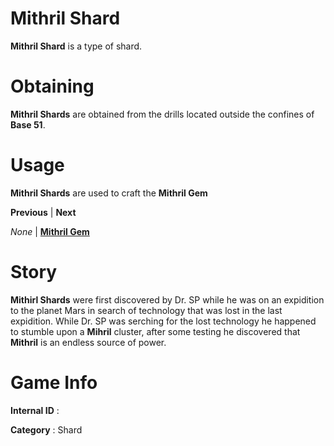 # Mithril Shard

**Mithril Shard** is a type of shard.

# Obtaining

**Mithril Shards** are obtained from the drills located outside the confines of **Base 51**.

# Usage

**Mithril Shards** are used to craft the **Mithril Gem**


**Previous** | **Next**

*None*       | [**Mithril Gem**](https://github.com/AlphaMC0/Lone-Martian/blob/main/Mithril%20Gem.md)

# Story

**Mithirl Shards** were first discovered by Dr. SP while he was on an expidition to the planet Mars in search of technology that was lost in the last expidition. While Dr. SP was serching for the lost technology he happened to stumble upon a **Mihril** cluster, after some testing he discovered that **Mithril** is an endless source of power.

# Game Info

**Internal ID** : 

**Category** : Shard
